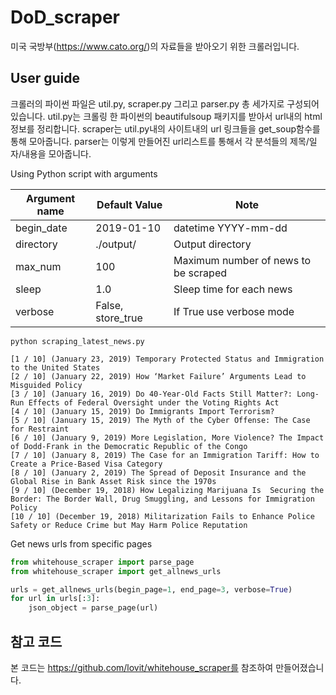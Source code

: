 # DoD_scraper

미국 국방부(https://www.cato.org/)의 자료들을 받아오기 위한 크롤러입니다.

## User guide

크롤러의 파이썬 파일은 util.py, scraper.py 그리고 parser.py 총 세가지로 구성되어 있습니다. 
util.py는 크롤링 한 파이썬의 beautifulsoup 패키지를 받아서 url내의 html정보를 정리합니다.
scraper는 util.py내의 사이트내의 url 링크들을 get_soup함수를 통해 모아줍니다.
parser는 이렇게 만들어진 url리스트를 통해서 각 분석들의 제목/일자/내용을 모아줍니다.


Using Python script with arguments

| Argument name | Default Value | Note |
| --- | --- | --- |
| begin_date | 2019-01-10 | datetime YYYY-mm-dd |
| directory | ./output/ | Output directory |
| max_num | 100 | Maximum number of news to be scraped |
| sleep | 1.0 | Sleep time for each news |
| verbose | False, store_true | If True use verbose mode |

```
python scraping_latest_news.py
```

```
[1 / 10] (January 23, 2019) Temporary Protected Status and Immigration to the United States
[2 / 10] (January 22, 2019) How ‘Market Failure’ Arguments Lead to Misguided Policy
[3 / 10] (January 16, 2019) Do 40-Year-Old Facts Still Matter?: Long-Run Effects of Federal Oversight under the Voting Rights Act
[4 / 10] (January 15, 2019) Do Immigrants Import Terrorism?
[5 / 10] (January 15, 2019) The Myth of the Cyber Offense: The Case for Restraint
[6 / 10] (January 9, 2019) More Legislation, More Violence? The Impact of Dodd-Frank in the Democratic Republic of the Congo
[7 / 10] (January 8, 2019) The Case for an Immigration Tariff: How to Create a Price-Based Visa Category
[8 / 10] (January 2, 2019) The Spread of Deposit Insurance and the Global Rise in Bank Asset Risk since the 1970s
[9 / 10] (December 19, 2018) How Legalizing Marijuana Is  Securing the Border: The Border Wall, Drug Smuggling, and Lessons for Immigration Policy
[10 / 10] (December 19, 2018) Militarization Fails to Enhance Police Safety or Reduce Crime but May Harm Police Reputation
```

Get news urls from specific pages

```python
from whitehouse_scraper import parse_page
from whitehouse_scraper import get_allnews_urls

urls = get_allnews_urls(begin_page=1, end_page=3, verbose=True)
for url in urls[:3]:
    json_object = parse_page(url)    
```

## 참고 코드

본 코드는 https://github.com/lovit/whitehouse_scraper를 참조하여 만들어졌습니다.
